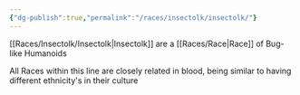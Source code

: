 ```yaml
---
{"dg-publish":true,"permalink":"/races/insectolk/insectolk/"}
---
```


[[Races/Insectolk/Insectolk\|Insectolk]] are a [[Races/Race\|Race]] of Bug-like Humanoids

All Races within this line are closely related in blood, being similar to having different ethnicity's in their culture